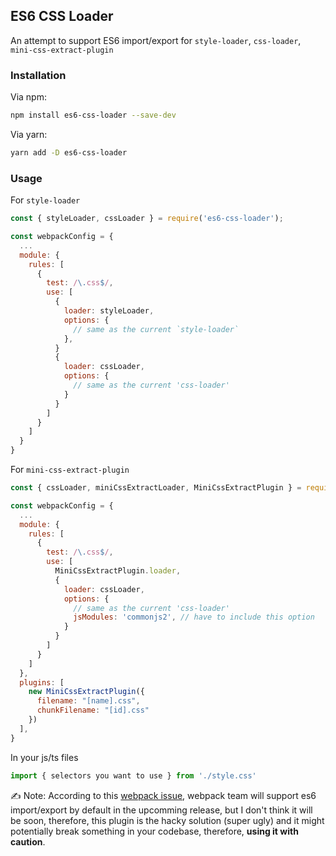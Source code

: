 ## ES6 CSS Loader

An attempt to support ES6 import/export for `style-loader`, `css-loader`, `mini-css-extract-plugin`

### Installation

Via npm:

```bash
npm install es6-css-loader --save-dev
```

Via yarn:

```bash
yarn add -D es6-css-loader
```

### Usage

For `style-loader`

```js
const { styleLoader, cssLoader } = require('es6-css-loader');

const webpackConfig = {
  ...
  module: {
    rules: [
      {
        test: /\.css$/,
        use: [
          {
            loader: styleLoader,
            options: {
              // same as the current `style-loader`
            },
          }
          {
            loader: cssLoader,
            options: {
              // same as the current 'css-loader'
            }
          }
        ]
      }
    ]
  }
}
```

For `mini-css-extract-plugin`

```js
const { cssLoader, miniCssExtractLoader, MiniCssExtractPlugin } = require('es6-css-loader');

const webpackConfig = {
  ...
  module: {
    rules: [
      {
        test: /\.css$/,
        use: [
          MiniCssExtractPlugin.loader,
          {
            loader: cssLoader,
            options: {
              // same as the current 'css-loader'
              jsModules: 'commonjs2', // have to include this option
            }
          }
        ]
      }
    ]
  },
  plugins: [
    new MiniCssExtractPlugin({
      filename: "[name].css",
      chunkFilename: "[id].css"
    })
  ],
}
```

In your js/ts files

```js
import { selectors you want to use } from './style.css'

```

✍️ Note: According to this [webpack issue](https://github.com/webpack-contrib/css-loader/issues/612), webpack team will support es6 import/export by default in the upcomming release, but I don't think it will be soon, therefore, this plugin is the hacky solution (super ugly) and it might potentially break something in your codebase, therefore, **using it with caution**. 